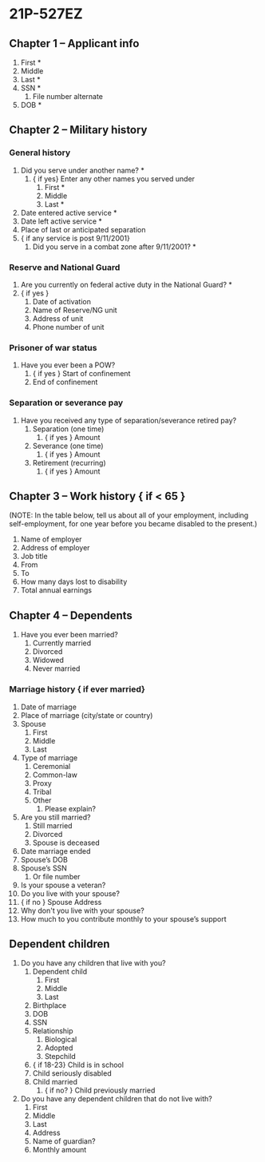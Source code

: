 # 21P-527EZ

## Chapter 1 – Applicant info

1. First *
2. Middle
3. Last *
4. SSN *
   1. File number alternate
5. DOB *

## Chapter 2 – Military history

### General history

1. Did you serve under another name? *
   1. { if yes} Enter any other names you served under
      1. First *
      2. Middle 
      3. Last *
2. Date entered active service *
3. Date left active service *
4. Place of last or anticipated separation
5. { if any service is post 9/11/2001} 
   1. Did you serve in a combat zone after 9/11/2001? *

### Reserve and National Guard

1. Are you currently on federal active duty in the National Guard? *
2. { if yes } 
   1. Date of activation
   2. Name of Reserve/NG unit
   3. Address of unit
   4. Phone number of unit

### Prisoner of war status

1. Have you ever been a POW?
   1. { if yes } Start of confinement
   2. End of confinement

### Separation or severance pay

1. Have you received  any type of separation/severance retired pay?
   1. Separation (one time)
      1. { if yes } Amount
   2. Severance (one time)
      1. { if yes } Amount
   3. Retirement (recurring)
      1. { if yes } Amount

## Chapter 3 – Work history { if < 65 }

(NOTE: In the table below, tell us about all of your employment, including self-employment, for one year before you became disabled to the present.)

1. Name of employer
2. Address of employer 
3. Job title
4. From
5. To
6. How many days lost to disability
7. Total annual earnings

## Chapter 4 – Dependents

1. Have you ever been married?
   1. Currently married
   2. Divorced
   3. Widowed
   4. Never married

### Marriage history { if ever married} 

1. Date of marriage
2. Place of marriage (city/state or country)
3. Spouse
   1. First
   2. Middle
   3. Last
4. Type of marriage
   1. Ceremonial
   2. Common-law
   3. Proxy
   4. Tribal
   5. Other
      1. Please explain?
5. Are you still married?
   1. Still married
   2. Divorced
   3. Spouse is deceased
6. Date marriage ended
7. Spouse’s DOB
8. Spouse’s SSN
   1. Or file number
9. Is your spouse a veteran?
10. Do you live with your spouse?
   1. { if no } Spouse Address
   2. Why don't you live with your spouse?
   3. How much to you contribute monthly to your spouse’s support


## Dependent children

1. Do you have any children that live with you?
   1. Dependent child
      1. First
      2. Middle
      3. Last
   2. Birthplace
   3. DOB
   4. SSN
   5. Relationship
      1. Biological
      2. Adopted
      3. Stepchild
   6. { if 18-23} Child is in school 
   7. Child seriously disabled
   8. Child married
      1. { if no? } Child previously married
2. Do you have any dependent children that do not live with?
   1. First
   2. Middle
   3. Last
   4. Address
   5. Name of guardian?
   6. Monthly amount